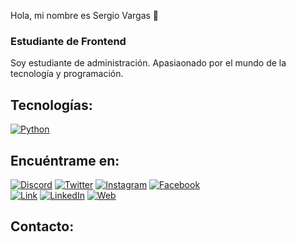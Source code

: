 Hola, mi nombre es Sergio Vargas 👋
### Estudiante de Frontend

Soy estudiante de administración. Apasiaonado por el mundo de la tecnología y programación.

## Tecnologías:
[![Python](https://img.shields.io/badge/Python-yellow?style=for-the-badge&logo=python&logoColor=white&labelColor=101010)]()


## Encuéntrame en:


[![Discord](https://img.shields.io/badge/Discord-sergio-5865F2?style=for-the-badge&logo=discord&logoColor=white&labelColor=101010)](https://mouredev.com/discord)
[![Twitter](https://img.shields.io/badge/Twitter-@sergio-1DA1F2?style=for-the-badge&logo=twitter&logoColor=white&labelColor=101010)](https://twitter.com/mouredev)
[![Instagram](https://img.shields.io/badge/Instagram-@sergio-E4405F?style=for-the-badge&logo=instagram&logoColor=white&labelColor=101010)](https://instagram.com/mouredev)
[![Facebook](https://img.shields.io/badge/Facebook-@sergio-1877F2?style=for-the-badge&logo=facebook&logoColor=white&labelColor=101010)](https://facebook.com/mouredev)
</br>
[![Link](https://img.shields.io/badge/Link_Site-sergio.dev-39E09B?style=for-the-badge&logo=Linktree&logoColor=white&labelColor=101010)](https://mouredev.com)
[![LinkedIn](https://img.shields.io/badge/LinkedIn-sergio-0077B5?style=for-the-badge&logo=linkedin&logoColor=white&labelColor=101010)](https://www.linkedin.com/in/braismoure)
[![Web](https://img.shields.io/badge/Web-sergio.com-14a1f0?style=for-the-badge&logo=dev.to&logoColor=white&labelColor=101010)](https://mouredev.com)


## Contacto:


